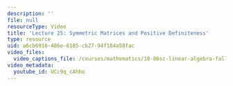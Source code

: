 ```yaml
---
description: ''
file: null
resourceType: Video
title: 'Lecture 25: Symmetric Matrices and Positive Definiteness'
type: resource
uid: a6cb6916-486e-6185-cb27-94f184a58fac
video_files:
  video_captions_file: /courses/mathematics/18-06sc-linear-algebra-fall-2011/resource-index/lecture-25-symmetric-matrices-and-positive-definiteness/UCc9q_cAhho.vtt
video_metadata:
  youtube_id: UCc9q_cAhho
---
```

